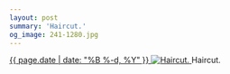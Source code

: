 ```yaml
---
layout: post
summary: 'Haircut.'
og_image: 241-1280.jpg
---
```


<p>
 <time>
  <a href="/241">
   {{ page.date | date: "%B %-d, %Y" }}
  </a>
 </time>
 <a href="/241">
  <img alt="Haircut." data-taken="12/3/2013" sizes="(min-width: 700px) 50vw, calc(100vw - 2rem)" src="{{ site.assets_url }}/241-640.jpg" srcset="{{ site.assets_url }}/241-1280.jpg 1280w, {{ site.assets_url }}/241-960.jpg 960w, {{ site.assets_url }}/241-640.jpg 640w, {{ site.assets_url }}/241-320.jpg 320w"/>
 </a>
 <span>
  Haircut.
 </span>
</p>
